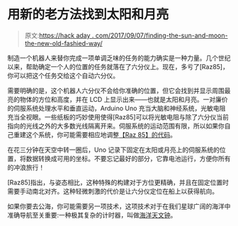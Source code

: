 # 用新的老方法找到太阳和月亮

> 原文:[https://hack aday . com/2017/09/07/finding-the-sun-and-moon-the-new-old-fashied-way/](https://hackaday.com/2017/09/07/finding-the-sun-and-moon-the-new-old-fashioned-way/)

制造一个机器人来替你完成一项单调乏味的任务的能力确实是一种力量。几个世纪以来，帮助确定一个人的位置的任务就落在了六分仪上。现在，多亏了[Raz85]，你可以把这个任务交给这个自动六分仪。

需要明确的是，这个机器人六分仪不会给你准确的位置，但它会找到并显示周围最亮的物体的方位和高度，并在 LCD 上显示出来——也就是太阳和月亮。一对廉价的伺服系统处理水平和垂直运动，Arduino Uno 充当大脑和神经系统，光敏电阻充当全视眼。一些纸板的巧妙使用使得[Raz85]可以将光敏电阻与除了六分仪当前指向的光线之外的大多数光线隔离开来。伺服系统的运动范围有限，所以如果你自己重建这个系统，你可能需要相应地调整[【Raz 85】的代码](http://www.instructables.com/id/Automatic-Sextant-Sun-Moon-Finder/#step6)。

在花三分钟在天空中转一圈后，Uno 记录下固定在太阳或月亮上的伺服系统的位置，将数据转换成可用的坐标。不要忘记最好的部分，它靠电池运行，方便你所有的冲浪旅行！

[Raz85]指出，与姿态相比，这种特殊的构建对于方位更精确，并且在固定位置时需要手动南北对齐。这种轻微刺激的代价是让六分仪定位在船上以获得航向。

如果你要去公海，你可能需要另一项技术，这项技术对于在我们星球广阔的海洋中准确导航至关重要:一种极其复杂的计时器，叫做[海洋天文钟](http://hackaday.com/2015/09/28/navigating-the-oceans-is-deadly-without-a-clock/)。